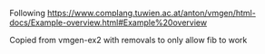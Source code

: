 Following https://www.complang.tuwien.ac.at/anton/vmgen/html-docs/Example-overview.html#Example%20overview

Copied from vmgen-ex2 with removals to only allow fib to work